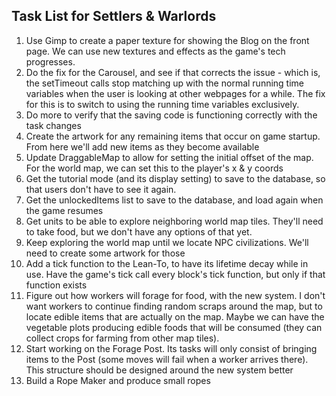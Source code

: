 ## Task List for Settlers & Warlords

1.  Use Gimp to create a paper texture for showing the Blog on the front page. We can use new textures and effects as the game's tech progresses.
2.  Do the fix for the Carousel, and see if that corrects the issue - which is, the setTimeout calls stop matching up with the normal running time variables when the user is looking at other webpages for a while. The fix for this is to switch to using the running time variables exclusively.
3.  Do more to verify that the saving code is functioning correctly with the task changes
4.  Create the artwork for any remaining items that occur on game startup. From here we'll add new items as they become available
5.  Update DraggableMap to allow for setting the initial offset of the map. For the world map, we can set this to the player's x & y coords
6.  Get the tutorial mode (and its display setting) to save to the database, so that users don't have to see it again.
7.  Get the unlockedItems list to save to the database, and load again when the game resumes
8.  Get units to be able to explore neighboring world map tiles. They'll need to take food, but we don't have any options of that yet.
9.  Keep exploring the world map until we locate NPC civilizations. We'll need to create some artwork for those
10. Add a tick function to the Lean-To, to have its lifetime decay while in use. Have the game's tick call every block's tick function, but only if that function exists
11. Figure out how workers will forage for food, with the new system. I don't want workers to continue finding random scraps around the map, but to locate edible items that are actually on the map. Maybe we can have the vegetable plots producing edible foods that will be consumed (they can collect crops for farming from other map tiles).
12. Start working on the Forage Post. Its tasks will only consist of bringing items to the Post (some moves will fail when a worker arrives there). This structure should be designed around the new system better
13. Build a Rope Maker and produce small ropes
